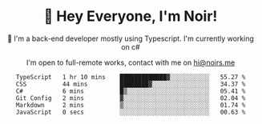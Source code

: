 <div align="center">

<h1 align="center">👋 Hey Everyone, I'm Noir! </h1>
  

 🎉  I'm a back-end developer mostly using Typescript. I'm currently working on c#

   
<p align="center">

  I'm open to full-remote works, contact with me on [hi@noirs.me](mailto:hi@noirs.me)
 
 </p>
   

  
<!--START_SECTION:waka-->

```text
TypeScript   1 hr 10 mins    █████████████▓░░░░░░░░░░░   55.27 %
CSS          44 mins         ████████▓░░░░░░░░░░░░░░░░   34.37 %
C#           6 mins          █▒░░░░░░░░░░░░░░░░░░░░░░░   05.41 %
Git Config   2 mins          ▓░░░░░░░░░░░░░░░░░░░░░░░░   02.04 %
Markdown     2 mins          ▒░░░░░░░░░░░░░░░░░░░░░░░░   01.74 %
JavaScript   0 secs          ░░░░░░░░░░░░░░░░░░░░░░░░░   00.63 %
```

<!--END_SECTION:waka-->
